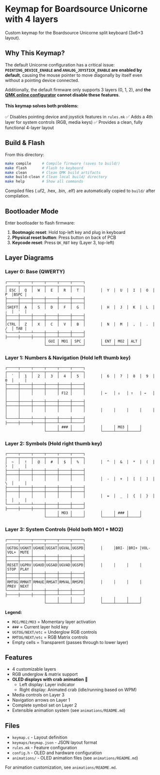 # Keymap for Boardsource Unicorne with 4 layers

Custom keymap for the Boardsource Unicorne split keyboard (3x6+3 layout).

## Why This Keymap?

The default Unicorne configuration has a critical issue: **`POINTING_DEVICE_ENABLE` and `ANALOG_JOYSTICK_ENABLE` are enabled by default**, causing the mouse pointer to move diagonally by itself even without a pointing device connected.

Additionally, the default firmware only supports 3 layers (0, 1, 2), and **the [QMK online configurator](https://config.qmk.fm/#/boardsource/unicorne/LAYOUT_split_3x6_3) cannot disable these features**.

#### This keymap solves both problems:
✅ Disables pointing device and joystick features in `rules.mk`
✅ Adds a 4th layer for system controls (RGB, media keys)
✅ Provides a clean, fully functional 4-layer layout

## Build & Flash

From this directory:

```bash
make compile     # Compile firmware (saves to build/)
make flash       # Flash to keyboard
make clean       # Clean QMK build artifacts
make build-clean # Clean local build/ directory
make help        # Show all commands
```

Compiled files (.uf2, .hex, .bin, .elf) are automatically copied to `build/` after compilation.

## Bootloader Mode

Enter bootloader to flash firmware:
1. **Bootmagic reset**: Hold top-left key and plug in keyboard
2. **Physical reset button**: Press button on back of PCB
3. **Keycode reset**: Press `QK_RBT` key (Layer 3, top-left)

## Layer Diagrams

### Layer 0: Base (QWERTY)
```
┌─────┬─────┬─────┬─────┬─────┬─────┐       ┌─────┬─────┬─────┬─────┬─────┬─────┐
│ ESC │  Q  │  W  │  E  │  R  │  T  │       │  Y  │  U  │  I  │  O  │  P  │BSPC │
├─────┼─────┼─────┼─────┼─────┼─────┤       ├─────┼─────┼─────┼─────┼─────┼─────┤
│SHIFT│  A  │  S  │  D  │  F  │  G  │       │  H  │  J  │  K  │  L  │  ;  │  '  │
├─────┼─────┼─────┼─────┼─────┼─────┤       ├─────┼─────┼─────┼─────┼─────┼─────┤
│CTRL │  Z  │  X  │  C  │  V  │  B  │       │  N  │  M  │  ,  │  .  │  /  │ TAB │
└─────┴─────┴─────┼─────┼─────┼─────┤       ├─────┼─────┼─────┼─────┴─────┴─────┘
                  │ GUI │ MO1 │ SPC │       │ ENT │ MO2 │ ALT │
                  └─────┴─────┴─────┘       └─────┴─────┴─────┘
```

### Layer 1: Numbers & Navigation (Hold left thumb key)
```
┌─────┬─────┬─────┬─────┬─────┬─────┐       ┌─────┬─────┬─────┬─────┬─────┬─────┐
│  `  │  1  │  2  │  3  │  4  │  5  │       │  6  │  7  │  8  │  9  │  0  │     │
├─────┼─────┼─────┼─────┼─────┼─────┤       ├─────┼─────┼─────┼─────┼─────┼─────┤
│     │     │     │     │ F12 │     │       │ ←   │ ↓   │ ↑   │ →   │     │     │
├─────┼─────┼─────┼─────┼─────┼─────┤       ├─────┼─────┼─────┼─────┼─────┼─────┤
│     │     │     │     │     │     │       │     │     │     │     │     │     │
└─────┴─────┴─────┼─────┼─────┼─────┤       ├─────┼─────┼─────┼─────┴─────┴─────┘
                  │     │ ### │     │       │     │ MO3 │     │
                  └─────┴─────┴─────┘       └─────┴─────┴─────┘
```

### Layer 2: Symbols (Hold right thumb key)
```
┌─────┬─────┬─────┬─────┬─────┬─────┐       ┌─────┬─────┬─────┬─────┬─────┬─────┐
│  ~  │  !  │  @  │  #  │  $  │  %  │       │  ^  │  &  │  *  │  (  │  )  │     │
├─────┼─────┼─────┼─────┼─────┼─────┤       ├─────┼─────┼─────┼─────┼─────┼─────┤
│     │     │     │     │     │     │       │  -  │  +  │  [  │  ]  │  \  │     │
├─────┼─────┼─────┼─────┼─────┼─────┤       ├─────┼─────┼─────┼─────┼─────┼─────┤
│     │     │     │     │     │     │       │  =  │  _  │  {  │  }  │  |  │     │
└─────┴─────┴─────┼─────┼─────┼─────┤       ├─────┼─────┼─────┼─────┴─────┴─────┘
                  │     │ MO3 │     │       │     │ ### │     │
                  └─────┴─────┴─────┘       └─────┴─────┴─────┘
```

### Layer 3: System Controls (Hold both MO1 + MO2)
```
┌─────┬─────┬─────┬─────┬─────┬─────┐       ┌─────┬─────┬─────┬─────┬─────┬─────┐
│UGTOG│UGNXT│UGHUE│UGSAT│UGVAL│UGSPD│       │     │BRI- │BRI+ │VOL- │VOL+ │MUTE │
├─────┼─────┼─────┼─────┼─────┼─────┤       ├─────┼─────┼─────┼─────┼─────┼─────┤
│RESET│UGPRV│UGHUD│UGSAD│UGVAD│UGSPD│       │     │     │     │     │STOP │PLAY │
├─────┼─────┼─────┼─────┼─────┼─────┤       ├─────┼─────┼─────┼─────┼─────┼─────┤
│RMTOG│RMNXT│RMHUE│RMSAT│RMVAL│RMSPD│       │     │     │     │     │PREV │NEXT │
└─────┴─────┴─────┼─────┼─────┼─────┤       ├─────┼─────┼─────┼─────┴─────┴─────┘
                  │     │     │     │       │     │     │     │
                  └─────┴─────┴─────┘       └─────┴─────┴─────┘
```

**Legend:**
- `MO1/MO2/MO3` = Momentary layer activation
- `###` = Current layer hold key
- `UGTOG/NEXT/etc` = Underglow RGB controls
- `RMTOG/NEXT/etc` = RGB Matrix controls
- Empty cells = Transparent (passes through to lower layer)

## Features

- 4 customizable layers
- RGB underglow & matrix support
- **OLED displays with crab animation** 🦀
  - Left display: Layer indicator
  - Right display: Animated crab (idle/running based on WPM)
- Media controls on Layer 3
- Navigation arrows on Layer 1
- Complete symbol set on Layer 2
- Extensible animation system (see `animations/README.md`)

## Files

- `keymap.c` - Layout definition
- `keymaps/keymap.json` - JSON layout format
- `rules.mk` - Feature configuration
- `config.h` - OLED and hardware configuration
- `animations/` - OLED animation files (see `animations/README.md`)

For animation customization, see `animations/README.md`.

